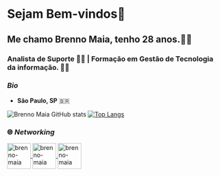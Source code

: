 # Sejam Bem-vindos👋


## Me chamo Brenno Maia, tenho 28 anos.:raising_hand_man:
### Analista de Suporte :technologist: | Formação em Gestão de Tecnologia da informação. :man_student:

### _Bio_
- **São Paulo, SP** :brazil:


 
![Brenno Maia GitHub stats](https://github-readme-stats.vercel.app/api?username=iambrenno&show_icons=true&theme=dark)
[![Top Langs](https://github-readme-stats.vercel.app/api/top-langs/?username=iambrenno&layout=compact)](https://github.com/profile/github-readme-stats)


### :globe_with_meridians: _Networking_

<a href="https://www.linkedin.com/in/brenno-maia/" target="_blank">
<img align="center" alt="brenno-maia" height="60" width="55" src="https://cdn.icon-icons.com/icons2/100/PNG/256/linkedin_socialnetwork_17503.png">
</a>
<a href="https://www.instagram.com/brenno_____________/" target="_blank">
<img align="center" alt="brenno-maia" height="60" width="55" src="https://cdn.icon-icons.com/icons2/100/PNG/256/instagram_socialnetwork_17505.png">
</a>
<a href="brennomaia@yahoo.com.br">
<img align="center" alt="brenno-maia" height="60" width="55" src="https://cdn.icon-icons.com/icons2/100/PNG/256/email_socialnetwork_17535.png">
</a>




